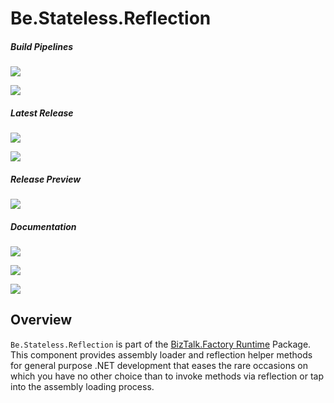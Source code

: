 # Be.Stateless.Reflection

##### Build Pipelines

[![][pipeline.mr.badge]][pipeline.mr]

[![][pipeline.ci.badge]][pipeline.ci]

##### Latest Release

[![][nuget.badge]][nuget]

[![][release.badge]][release]

##### Release Preview

[![][nuget.preview.badge]][nuget.preview]

##### Documentation

[![][doc.main.badge]][doc.main]

[![][doc.this.badge]][doc.this]

[![][help.badge]][help]

## Overview

`Be.Stateless.Reflection` is part of the [BizTalk.Factory Runtime][biztalk.factory.runtime] Package. This component provides assembly loader and reflection helper methods for general purpose .NET development that eases the rare occasions on which you have no other choice than to invoke methods via reflection or tap into the assembly loading process.

<!-- badges -->

[doc.main.badge]: https://img.shields.io/static/v1?label=BizTalk.Factory%20SDK&message=User's%20Guide&color=8CA1AF&logo=readthedocs
[doc.main]: https://www.stateless.be/ "BizTalk.Factory SDK User's Guide"
[doc.this.badge]: https://img.shields.io/static/v1?label=Be.Stateless.Reflection&message=User's%20Guide&color=8CA1AF&logo=readthedocs
[doc.this]: https://www.stateless.be/Reflection "Be.Stateless.Reflection User's Guide"
[github.badge]: https://img.shields.io/static/v1?label=Repository&message=Be.Stateless.Reflection&logo=github
[github]: https://github.com/icraftsoftware/Be.Stateless.Reflection "Be.Stateless.Reflection GitHub Repository"
[help.badge]: https://img.shields.io/static/v1?label=Be.Stateless.Reflection&message=Developer%20Help&color=8CA1AF&logo=microsoftacademic
[help]: https://github.com/icraftsoftware/biztalk.factory.github.io/blob/master/Help/Reflection/README.md "Be.Stateless.Reflection Developer Help"
[nuget.badge]: https://img.shields.io/nuget/v/Be.Stateless.Reflection.svg?label=Be.Stateless.Reflection&style=flat&logo=nuget
[nuget]: https://www.nuget.org/packages/Be.Stateless.Reflection "Be.Stateless.Reflection NuGet Package"
[nuget.preview.badge]: https://badge-factory.azurewebsites.net/package/icraftsoftware/be.stateless/BizTalk.Factory.Preview/Be.Stateless.Reflection?logo=nuget
[nuget.preview]: https://dev.azure.com/icraftsoftware/be.stateless/_packaging?_a=package&feed=BizTalk.Factory.Preview&package=Be.Stateless.Reflection&protocolType=NuGet "Be.Stateless.Reflection Preview NuGet Package"
[pipeline.ci.badge]: https://dev.azure.com/icraftsoftware/be.stateless/_apis/build/status/Be.Stateless.Reflection%20Continuous%20Integration?branchName=master&label=Continuous%20Integration%20Build
[pipeline.ci]: https://dev.azure.com/icraftsoftware/be.stateless/_build/latest?definitionId=90&branchName=master "Be.Stateless.Reflection Continuous Integration Build Pipeline"
[pipeline.mr.badge]: https://dev.azure.com/icraftsoftware/be.stateless/_apis/build/status/Be.Stateless.Reflection%20Manual%20Release?branchName=master&label=Manual%20Release%20Build
[pipeline.mr]: https://dev.azure.com/icraftsoftware/be.stateless/_build/latest?definitionId=91&branchName=master "Be.Stateless.Reflection Manual Release Build Pipeline"
[release.badge]: https://img.shields.io/github/v/release/icraftsoftware/Be.Stateless.Reflection?label=Release&logo=github
[release]: https://github.com/icraftsoftware/Be.Stateless.Reflection/releases/latest "Be.Stateless.Reflection GitHub Release"

<!-- links -->

[biztalk.factory.runtime]: https://www.stateless.be/BizTalk/Factory/Runtime "BizTalk.Factory Runtime"
